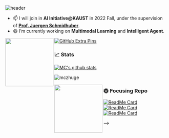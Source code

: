 ![header](https://capsule-render.vercel.app/api?type=rect&color=gradient&text=%20%20Hello!%20%20&fontAlign=30&fontSize=30&textBg=true&desc=I'm%20Mingchen!&descAlign=60&descAlignY=50)


<!--
<img alt="Focusing" align="left" width="400"  src="./static/Felic Art.jpg" /> 
<p align="left"> <img src="https://komarev.com/ghpvc/?username=Yutong-Zhou-cv&label=Visitors&color=blue&style=plastic" alt="Yutong-Zhou-cv" /></p>
**Yutong-Zhou-cv/Yutong-Zhou-cv** is a ✨ _special_ ✨ repository because its `README.md` (this file) appears on your GitHub profile.
### Hi there 👋
Here are some ideas to get you started:
- 👯 I’m looking to collaborate on ...
- 🤔 I’m looking for help with ...
- 💬 Ask me about ...
- 📫 How to reach me: ...
- 😄 Pronouns: ...
- ⚡ Fun fact: ...
<p align="left"> <a href="https://github.com/ryo-ma/github-profile-trophy"><img src="https://github-profile-trophy.vercel.app/?username=Yutong-Zhou-cv&theme=juicyfresh" alt="Yutong-Zhou-cv" /></a> </p>
![](https://github-profile-summary-cards.vercel.app/api/cards/profile-details?username=Yutong-Zhou-cv&theme=nord_bright)
<h1 align="center">Hi, I'm @ Yutong 🌱</h1>
-->
- 📫 I will join in **AI Initiative@KAUST** in 2022 Fall, under the supervision of **[Prof. Juergen Schmidhuber](https://scholar.google.com/citations?user=gLnCTgIAAAAJ&hl=en)**.
- 😄 I’m currently working on **Multimodal Learning** and **Intelligent Agent**.

<a href="https://github.com/anuraghazra/github-readme-stats">
  <img align="left" height="150px" src="https://github-readme-stats.vercel.app/api?username=mczhuge&count_private=true&show_icons=true&theme=rose_pine&include_all_commits=true " />
</a>

[![GitHub Extra Pins](https://github-readme-stats.vercel.app/api/pin/?username=mczhuge&repo=Kaleido-BERT&theme=rose_pine)](https://github.com/mczhuge/Kaleido-BERT)

### 📈 Stats

[![MC's github stats](https://github-readme-stats.vercel.app/api?username=mczhuge&show_icons=true&theme=calm)](https://github.com/mczhuge/mczhuge)
<p><img align="center" src="https://github-readme-streak-stats.herokuapp.com/?user=mczhuge&theme=calm" alt="mczhuge" /></p>

<a href="https://github.com/anuraghazra/github-readme-stats">
  <img align="left" height="150px" src="https://github-readme-streak-stats.herokuapp.com/?user=Yutong-Zhou-cv&theme=calm" />
</a>

 
### 🌞 Focusing Repo
[![ReadMe Card](https://github-readme-stats.vercel.app/api/pin/?username=heartexlabs&repo=label-studio&theme=flag-india)](https://github.com/heartexlabs/label-studio)
[![ReadMe Card](https://github-readme-stats.vercel.app/api/pin/?username=ZPdesu&repo=Barbershop&theme=flag-india)](https://github.com/ZPdesu/Barbershop)
[![ReadMe Card](https://github-readme-stats.vercel.app/api/pin/?username=zyainfal&repo=One-Shot-Face-Swapping-on-Megapixels&theme=flag-india)](https://github.com/zyainfal/One-Shot-Face-Swapping-on-Megapixels)

-->
